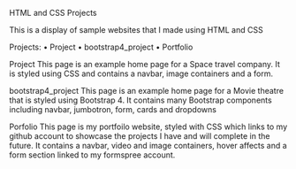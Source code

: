 HTML and CSS Projects

This is a display of sample websites that I made using HTML and CSS

Projects:
• Project
• bootstrap4_project
• Portfolio

Project
This page is an example home page for a Space travel company. It is styled using CSS and contains a navbar, image containers and a form.

bootstrap4_project
This page is an example home page for a Movie theatre that is styled using Bootstrap 4. It contains many Bootstrap components including navbar, jumbotron, form, cards and dropdowns

Porfolio
This page is my portfoilo website, styled with CSS which links to my github account to showcase the projects I have and will complete in the future. It contains a navbar, video and image containers, hover affects and a form section linked to my formspree account.
